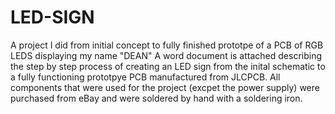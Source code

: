 # LED-SIGN
A project I did from initial concept to fully finished prototpe of a PCB of RGB LEDS displaying my name "DEAN"
A word document is attached describing the step by step process of creating an LED sign from the inital schematic to a fully functioning prototpye PCB manufactured from JLCPCB. All components that were used for the project (excpet the power supply) were purchased from eBay and were soldered by hand with a soldering iron.
